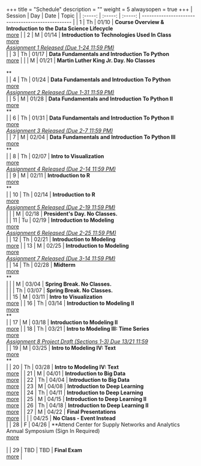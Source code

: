 +++
title = "Schedule"
description = ""
weight = 5
alwaysopen = true
+++
| Session | Day | Date | Topic |
| :-----: | :-----: | :-----: | ------------------------------------------------- |
| 1 | Th | 01/10 | **Course Overview & Introduction to the Data Science Lifecycle** <br> [more](/mgmt6560-sp19/sessions/session1/) |
| 2 | M | 01/14 | **Introduction to Technologies Used In Class** <br> [more](/mgmt6560-sp19/sessions/session2/) <br> *[ Assignment 1 Released (Due 1-24 11:59 PM)](/mgmt6560-sp19/assignments/assignment1/)* <br> |
| 3 | Th | 01/17 | **Data Fundamentals and Introduction To Python** <br> [more](/mgmt6560-sp19/sessions/session3/) |
|   | M | 01/21 | **Martin Luther King Jr. Day. No Classes** <br>  <br> ** <br> |
| 4 | Th | 01/24 | **Data Fundamentals and Introduction To Python** <br> [more](/mgmt6560-sp19/sessions/session4/) <br> *[Assignment 2  Released (Due 1-31 11:59 PM)](/mgmt6560-sp19/assignments/assignment2/)* <br> |
| 5 | M | 01/28 | **Data Fundamentals and Introduction To Python II** <br> [more](/mgmt6560-sp19/sessions/session5/) <br> ** <br> |
| 6 | Th | 01/31 | **Data Fundamentals and Introduction To Python II** <br> [more](/mgmt6560-sp19/sessions/session6/) <br> *[Assignment 3 Released (Due 2-7 11:59 PM)](/mgmt6560-sp19/assignments/assignment3/)* <br> |
| 7 | M | 02/04 | **Data Fundamentals and Introduction To Python III** <br> [more](/mgmt6560-sp19/sessions/session7/) <br> ** <br> |
| 8 | Th | 02/07 | **Intro to Visualization** <br> [more](/mgmt6560-sp19/sessions/session8/) <br> *[Assignment 4 Released (Due 2-14 11:59 PM)](/mgmt6560-sp19/assignments/assignment4/)* <br> |
| 9 | M | 02/11 | **Introduction to R** <br> [more](/mgmt6560-sp19/sessions/session9/) <br> ** <br> |
| 10 | Th | 02/14 | **Introduction to R** <br> [more](/mgmt6560-sp19/sessions/session10/) <br> *[Assignment 5 Released (Due 2-19 11:59 PM)](/mgmt6560-sp19/assignments/assignment5/)* <br> |
|   | M | 02/18 | **President's Day. No Classes.** <br>  |
| 11 | Tu | 02/19 | **Introduction to Modeling** <br> [more](/mgmt6560-sp19/sessions/session11/) <br> *[Assignment 6 Released (Due 2-25 11:59 PM)](/mgmt6560-sp19/assignments/assignment6/)* <br> |
| 12 | Th | 02/21 | **Introduction to Modeling** <br> [more](/mgmt6560-sp19/sessions/session12/) |
| 13 | M | 02/25 | **Introduction to Modeling** <br> [more](/mgmt6560-sp19/sessions/session13/) <br> *[Assignment 7 Released (Due 3-14 11:59 PM)](/mgmt6560-sp19/assignments/assignment7/)* <br> |
| 14 | Th | 02/28 | **Midterm** <br> [more](/mgmt6560-sp19/sessions/session14/) <br> ** <br> |
|   | M | 03/04 | **Spring Break. No Classes.** <br>  |
|   | Th | 03/07 | **Spring Break. No Classes.** <br>  |
| 15 | M | 03/11 | **Intro to Visualization** <br> [more](/mgmt6560-sp19/sessions/session15/) |
| 16 | Th | 03/14 | **Introduction to Modeling II** <br> [more](/mgmt6560-sp19/sessions/session16/) <br> ** <br> |
| 17 | M | 03/18 | **Introduction to Modeling II** <br> [more](/mgmt6560-sp19/sessions/session17/) |
| 18 | Th | 03/21 | **Intro to Modeling III: Time Series** <br> [more](/mgmt6560-sp19/sessions/session18/) <br> *[Assignment 8 Project Draft (Sections 1-3) Due 13/21 11:59](/mgmt6560-sp19/assignments/assignment8/)* <br> |
| 19 | M | 03/25 | **Intro to Modeling IV: Text** <br> [more](/mgmt6560-sp19/sessions/session19/) <br> ** <br> |
| 20 | Th | 03/28 | **Intro to Modeling IV: Text** <br> [more](/mgmt6560-sp19/sessions/session20/) |
| 21 | M | 04/01 | **Introduction to Big Data** <br> [more](/mgmt6560-sp19/sessions/session21/) |
| 22 | Th | 04/04 | **Introduction to Big Data** <br> [more](/mgmt6560-sp19/sessions/session22/) |
| 23 | M | 04/08 | **Introduction to Deep Learning** <br> [more](/mgmt6560-sp19/sessions/session23/) |
| 24 | Th | 04/11 | **Introduction to Deep Learning** <br> [more](/mgmt6560-sp19/sessions/session24/) |
| 25 | M | 04/15 | **Introduction to Deep Learning II** <br> [more](/mgmt6560-sp19/sessions/session25/) |
| 26 | Th | 04/18 | **Introduction to Deep Learning II** <br> [more](/mgmt6560-sp19/sessions/session26/) |
| 27 | M | 04/22 | **Final Presentations** <br> [more](/mgmt6560-sp19/sessions/session27/) |
|    |   | 04/25 | **No Class - Event Instead** <br>  |
| 28 | F | 04/26 | **Attend Center for Supply Networks and Analytics Annual Symposium (Sign In Required) <br> [more](/mgmt6560-sp19/sessions/session28/) <br> *[ ](/mgmt6560-sp19/assignments/assignment16/)* <br> |
| 29 | TBD | TBD | **Final Exam** <br> [more](/mgmt6560-sp19/sessions/session29/) |
